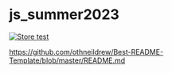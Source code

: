 # js_summer2023
[![Store test](https://github.com/adudyak/js_summer2023/actions/workflows/github-actions-demo.yml/badge.svg)](https://github.com/adudyak/js_summer2023/actions/workflows/github-actions-demo.yml)

https://github.com/othneildrew/Best-README-Template/blob/master/README.md
